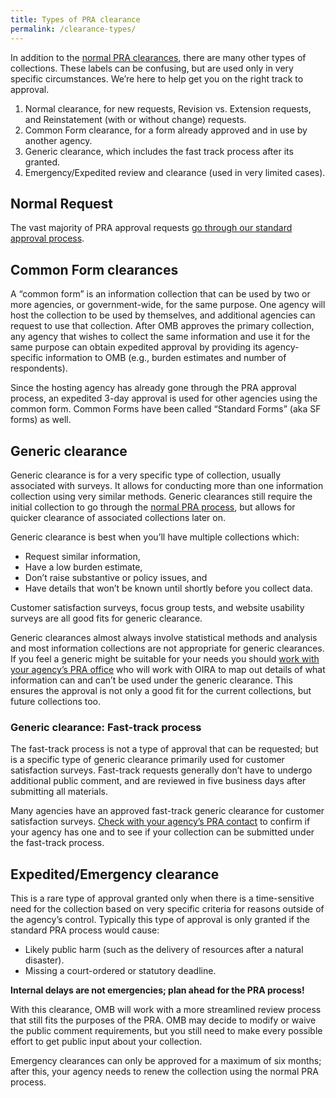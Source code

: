 ```yaml
---
title: Types of PRA clearance
permalink: /clearance-types/
---
```


In addition to the [normal PRA clearances]({{'/clearance-process/'|relative_url}}), there are many other types of collections.  These labels can be confusing, but are used only in very specific circumstances.  We’re here to help get you on the right track to approval.   

1.	Normal clearance, for new requests, Revision vs. Extension requests, and Reinstatement (with or without change) requests.
2.	Common Form clearance, for a form already approved and in use by another agency.
3.	Generic clearance, which includes the fast track process after its granted.
4.	Emergency/Expedited review and clearance (used in very limited cases).


## Normal Request
The vast majority of PRA approval requests [go through our standard approval process]({{'/clearance-process/'|relative_url}}).

## Common Form clearances

A “common form” is an information collection that can be used by two or more agencies, or government-wide, for the same purpose. One agency will host the collection to be used by themselves, and additional agencies can request to use that collection.  After OMB approves the primary collection, any agency that wishes to collect the same information and use it for the same purpose can obtain expedited approval by providing its agency-specific information to OMB (e.g., burden estimates and number of respondents).  

Since the hosting agency has already gone through the PRA approval process, an expedited 3-day approval is used for other agencies using the common form. Common Forms have been called “Standard Forms” (aka SF forms) as well.

## Generic clearance

Generic clearance is for a very specific type of collection, usually associated with surveys. It allows for conducting more than one information collection using very similar methods. Generic clearances still require the initial collection to go through the [normal PRA process]({{'/clearance-process/'|relative_url}}), but allows for quicker clearance of associated collections later on.

Generic clearance is best when you’ll have multiple collections which:
* Request similar information,
* Have a low burden estimate,
* Don’t raise substantive or policy issues, and
* Have details that won’t be known until shortly before you collect data.

Customer satisfaction surveys, focus group tests, and website usability surveys are all good fits for generic clearance.

Generic clearances almost always involve statistical methods and analysis and most information collections are not appropriate for generic clearances.  If you feel a generic might be suitable for your needs you should [work with your agency’s PRA office]({{'/contact/'|relative_url}}) who will work with OIRA to map out details of what information can and can’t be used under the generic clearance. This ensures the approval is not only a good fit for the current collections, but future collections too.

### Generic clearance: Fast-track process

The fast-track process is not a type of approval that can be requested; but is a specific type of generic clearance primarily used for customer satisfaction surveys.  Fast-track requests generally don’t have to undergo additional public comment, and are reviewed in five business days after submitting all materials. 

Many agencies have an approved fast-track generic clearance for customer satisfaction surveys.  [Check with your agency’s PRA contact]({{'/contact/'|relative_url}}) to confirm if your agency has one and to see if your collection can be submitted under the fast-track process. 

## Expedited/Emergency clearance 

This is a rare type of approval granted only when there is a time-sensitive need for the collection based on very specific criteria for reasons outside of the agency’s control. Typically this type of approval is only granted if the standard PRA process would cause:

*	Likely public harm (such as the delivery of resources after a natural disaster).
*	Missing a court-ordered or statutory deadline.

**Internal delays are not emergencies; plan ahead for the PRA process!**   

With this clearance, OMB will work with a more streamlined review process that still fits the purposes of the PRA. OMB may decide to modify or waive the public comment requirements, but you still need to make every possible effort to get public input about your collection.  

Emergency clearances can only be approved for a maximum of six months; after this, your agency needs to renew the collection using the normal PRA process.


